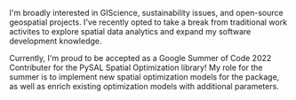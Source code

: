I'm broadly interested in GIScience, sustainability issues, and open-source geospatial projects. I've recently opted to take a break from traditional work activites to explore spatial data analytics and expand my software development knowledge.

Currently, I'm proud to be accepted as a Google Summer of Code 2022 Contributer for the PySAL Spatial Optimization library! My role for the summer is to implement new spatial optimization models for the package, as well as enrich existing optimization models with additional parameters. 
